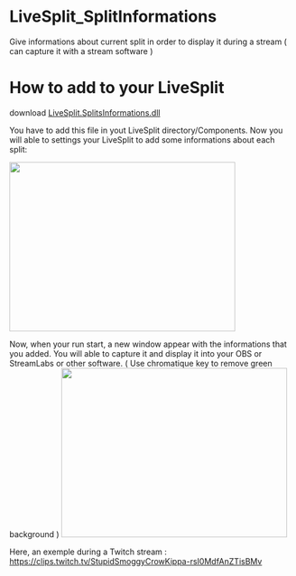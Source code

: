 # LiveSplit_SplitInformations
Give informations about current split in order to display it during a stream ( can capture it with a stream software )

# How to add to your LiveSplit
 download <a data-permalink-href="/M4RIIN/LiveSplit_SplitInformations/raw/bf17a2aeba952719567c31665720a66830230d34/bin/Debug/LiveSplit.SplitsInformations.dll" href="/M4RIIN/LiveSplit_SplitInformations/raw/master/bin/Debug/LiveSplit.SplitsInformations.dll" id="raw-url" data-view-component="true" class="js-permalink-replaceable-link btn-sm btn BtnGroup-item">  LiveSplit.SplitsInformations.dll
</a>

You have to add this file in yout LiveSplit directory/Components.
Now you will able to settings your LiveSplit to add some informations about each split:

<img src="https://user-images.githubusercontent.com/97697838/158565168-7c6bd97c-3b96-4c3c-8dc2-d90a91023d03.png"  width="400" height="300" />

Now, when your run start, a new window appear with the informations that you added. You will able to capture it and display it into your OBS or StreamLabs or other software. ( Use chromatique key to remove green background )
<img src="https://user-images.githubusercontent.com/97697838/158565881-167cf148-4a58-4148-ae23-50d5e61a6029.png"  width="400" height="300" />

Here, an exemple during a Twitch stream : https://clips.twitch.tv/StupidSmoggyCrowKippa-rsI0MdfAnZTisBMv
